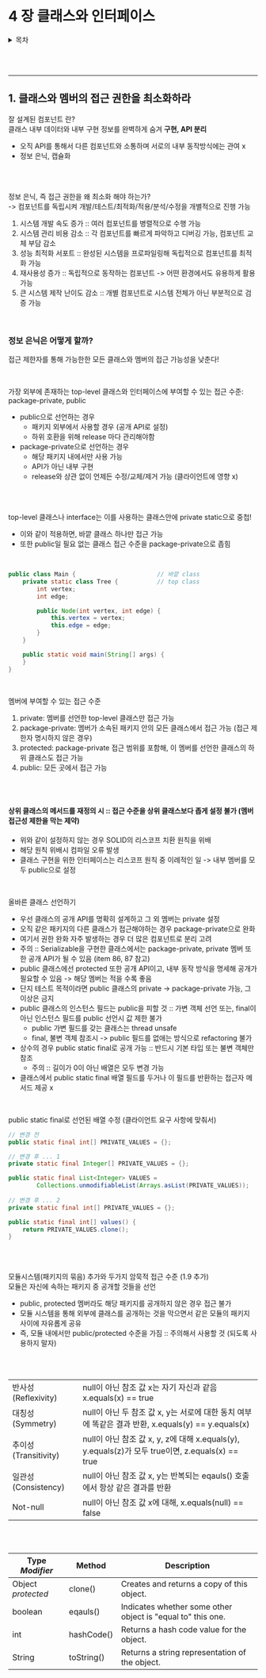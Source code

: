 # 4 장 클래스와 인터페이스

<details>
<summary> 목차 </summary>
  <div markdown="1">
  1. 클래스와 멤버의 접근 권한 최소화
  </div>
  <div markdown="2">
  2. public 클래스 -> public 필드가 아닌 접근자 메서드 활용
  </div>
  <div markdown="3">
  3. 변경 가능성을 최소화
  </div>
  <div markdown="4">
  4. 상속보다는 컴포지션
  </div>
  <div markdown="5">
  5. 상속 고려해 설계하고 문서화 or 상속 금지
  </div>
  <div markdown="6">
  6. 추상 클래스보다는 인터페이스 우선
  </div>
  <div markdown="7">
  7. 인터페이스는 구현하는 쪽을 생각해 설계
  </div>
  <div markdown="8">
  8. 인터페이스는 타입을 정의하는 용도로만 사용
  </div>
  <div markdown="9">
  9. 태그 달린 클래스보다는 클래스 계층구조 활용
  </div>
  <div markdown="10">
  10 .멤버 클래스는 되도록 static
  </div>
  <div markdown="11">
  11. 톱 레벨 클래스는 한 파일에 하나만
  </div>
</details>

<br><br>

---------------------
## 1. 클래스와 멤버의 접근 권한을 최소화하라

잘 설계된 컴포넌트 란? <br>
클래스 내부 데이터와 내부 구현 정보를 완벽하게 숨겨 **구현, API 분리**
- 오직 API를 통해서 다른 컴포넌트와 소통하며 서로의 내부 동작방식에는 관여 x
- 정보 은닉, 캡슐화

<br><br>

정보 은닉, 즉 접근 권한을 왜 최소화 해야 하는가? <br>
-> 컴포넌트를 독립시켜 개발/테스트/최적화/적용/분석/수정을 개별적으로 진행 가능 <br>

1. 시스템 개발 속도 증가 :: 여러 컴포넌트를 병렬적으로 수행 가능
2. 시스템 관리 비용 감소 :: 각 컴포넌트를 빠르게 파악하고 디버깅 가능, 컴포넌트 교체 부담 감소
3. 성능 최적화 서포트 :: 완성된 시스템을 프로파일링해 독립적으로 컴포넌트를 최적화 가능
4. 재사용성 증가 :: 독립적으로 동작하는 컴포넌트 -> 어떤 환경에서도 유용하게 활용 가능
5. 큰 시스템 제작 난이도 감소 :: 개별 컴포넌트로 시스템 전체가 아닌 부분적으로 검증 가능

<br>

### 정보 은닉은 어떻게 할까?
접근 제한자를 통해 가능한한 모든 클래스와 멤버의 접근 가능성을 낮춘다!

<br>

가장 외부에 존재하는 top-level 클래스와 인터페이스에 부여할 수 있는 접근 수준: package-private, public
- public으로 선언하는 경우
  - 패키지 외부에서 사용할 경우 (공개 API로 설정)
  - 하위 호환을 위해 release 마다 관리해야함
- package-private으로 선언하는 경우
  - 해당 패키지 내에서만 사용 가능
  - API가 아닌 내부 구현
  - release와 상관 없이 언제든 수정/교체/제거 가능 (클라이언트에 영향 x)

<br><br>

top-level 클래스나 interface는 이를 사용하는 클래스안에 private static으로 중첩! <br>
- 이와 같이 적용하면, 바깥 클래스 하나만 접근 가능
- 또한 public일 필요 없는 클래스 접근 수준을 package-private으로 좁힘

<br>

```java
public class Main {                       // 바깥 class
    private static class Tree {           // top class
        int vertex;
        int edge;

        public Node(int vertex, int edge) {
            this.vertex = vertex;
            this.edge = edge;
        }
    }

    public static void main(String[] args) {
    }
}
```

<br>

멤버에 부여할 수 있는 접근 수준
1. private: 멤버를 선언한 top-level 클래스만 접근 가능
2. package-private: 멤버가 소속된 패키지 안의 모든 클래스에서 접근 가능 (접근 제한자 명시하지 않은 경우)
3. protected: package-private 접근 범위를 포함해, 이 멤버를 선언한 클래스의 하위 클래스도 접근 가능
4. public: 모든 곳에서 접근 가능

<br><br>

#### 상위 클래스의 메서드를 재정의 시 :: 접근 수준을 상위 클래스보다 좁게 설정 불가 (멤버 접근성 제한을 막는 제약)
- 위와 같이 설정하지 않는 경우 SOLID의 리스코프 치환 원칙을 위배
- 해당 원칙 위배시 컴파일 오류 발생
- 클래스 구현을 위한 인터페이스는 리스코프 원칙 중 이례적인 일 -> 내부 멤버를 모두 public으로 설정

<br>

올바른 클래스 선언하기 <br>
- 우선 클래스의 공개 API를 명확히 설계하고 그 외 멤버는 private 설정
- 오직 같은 패키지의 다른 클래스가 접근해야하는 경우 package-private으로 완화
- 여기서 권한 완화 자주 발생하는 경우 더 많은 컴포넌트로 분리 고려
- 주의 :: Serializable을 구현한 클래스에서는 package-private, private 멤버 또한 공개 API가 될 수 있음 (item 86, 87 참고)
- public 클래스에선 protected 또한 공개 API이고, 내부 동작 방식을 명세해 공개가 필요할 수 있음 -> 해당 멤버는 적을 수록 좋음
- 단지 테스트 목적이라면 public 클래스의 private -> package-private 가능, 그 이상은 금지
- public 클래스의 인스턴스 필드는 public을 피할 것 :: 가변 객체 선언 또는, final이 아닌 인스턴스 필드를 public 선언시 값 제한 불가
  - public 가변 필드를 갖는 클래스는 thread unsafe
  - final, 불변 객체 참조시 -> public 필드를 없애는 방식으로 refactoring 불가
- 상수의 경우 public static final로 공개 가능 :: 반드시 기본 타입 또는 불변 객체만 참조
  - 주의 :: 길이가 0이 아닌 배열은 모두 변경 가능
-  클래스에서 public static final 배열 필드를 두거나 이 필드를 반환하는 접근자 메서드 제공 x

<br>

public static final로 선언된 배열 수정 (클라이언트 요구 사항에 맞춰서)
```java
// 변경 전
public static final int[] PRIVATE_VALUES = {};

// 변경 후 ... 1
private static final Integer[] PRIVATE_VALUES = {};

public static final List<Integer> VALUES =
        Collections.unmodifiableList(Arrays.asList(PRIVATE_VALUES));
        
// 변경 후 ... 2
private static final int[] PRIVATE_VALUES = {};

public static final int[] values() {
    return PRIVATE_VALUES.clone();
}
```

<br><br>

모듈시스템(패키지의 묶음) 추가와 두가지 암묵적 접근 수준 (1.9 추가) <br>
모듈은 자신에 속하는 패키지 중 공개할 것들을 선언
- public, protected 멤버라도 해당 패키지를 공개하지 않은 경우 접근 불가
- 모듈 시스템을 통해 외부에 클래스를 공개하는 것을 막으면서 같은 모듈의 패키지 사이에 자유롭게 공유
- 즉, 모듈 내에서만 public/protected 수준을 가짐 :: 주의해서 사용할 것 (되도록 사용하지 말자)


<br><br>
<table>
  <tr>
    <td> 반사성 (Reflexivity) </td>
    <td> null이 아닌 참조 값 x는 자기 자신과 같음 x.equals(x) == true </td>
  </tr>
  <tr>
    <td> 대칭성 (Symmetry) </td>
    <td> null이 아닌 두 참조 값 x, y는 서로에 대한 동치 여부에 똑같은 결과 반환, x.equals(y) == y.equals(x) </td>
  </tr>
  <tr>
    <td> 추이성 (Transitivity) </td>
    <td> null이 아닌 참조 값 x, y, z에 대해 x.equals(y), y.equals(z)가 모두 true이면, z.equals(x) == true </td>
  </tr>
  <tr>
    <td> 일관성 (Consistency) </td>
    <td> null이 아닌 참조 값 x, y는 반복되는 eqauls() 호출에서 항상 같은 결과를 반환 </td>
  </tr>
  <tr>
    <td> Not-null </td>
    <td> null이 아닌 참조 값 x에 대해, x.equals(null) == false </td>
  </tr>
</table>

<br><br>

  Type _Modifier_    | Method      | Description
  ------------------ | ----------- | ----------------------------------------------------------- 
  Object _protected_ | clone()     | Creates and returns a copy of this object.
  boolean            | eqauls()    | Indicates whether some other object is "equal to" this one.
  int                | hashCode()  | Returns a hash code value for the object.
  String             | toString()  | Returns a string representation of the object.
